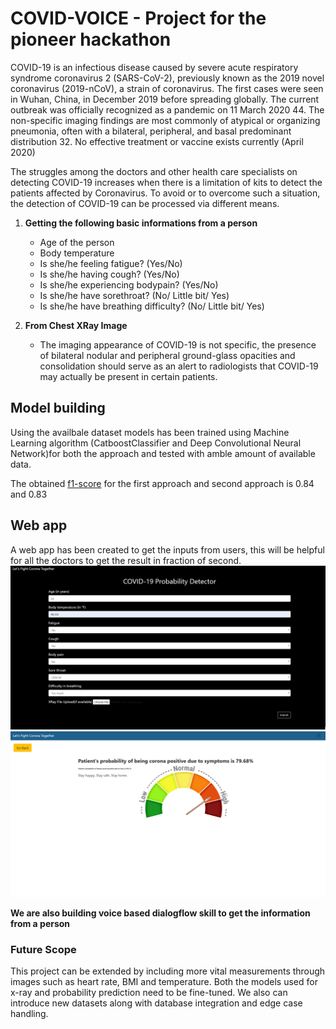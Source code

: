 # COVID-VOICE - Project for the pioneer hackathon

COVID-19 is an infectious disease caused by severe acute respiratory syndrome coronavirus 2 (SARS-CoV-2), previously known as the 2019 novel coronavirus (2019-nCoV), a strain of coronavirus. The first cases were seen in Wuhan, China, in December 2019 before spreading globally. The current outbreak was officially recognized as a pandemic on 11 March 2020 44. The non-specific imaging findings are most commonly of atypical or organizing pneumonia, often with a bilateral, peripheral, and basal predominant distribution 32. No effective treatment or vaccine exists currently (April 2020)  

The struggles among the doctors and other health care specialists on detecting COVID-19 increases when there is a limitation of kits to detect the patients affected by Coronavirus. To avoid or to overcome such a situation, the detection of COVID-19 can be processed via different means.

1. **Getting the following basic informations from a person**
    - Age of the person
    - Body temperature 
    - Is she/he feeling fatigue? (Yes/No)
    - Is she/he having cough? (Yes/No)
    - Is she/he experiencing bodypain? (Yes/No)
    - Is she/he have sorethroat? (No/ Little bit/ Yes)
    - Is she/he have breathing difficulty? (No/ Little bit/ Yes)
  
2. **From Chest XRay Image**
    - The imaging appearance of COVID-19 is not specific, the presence of bilateral nodular and peripheral ground-glass opacities and consolidation should serve as an alert to radiologists that COVID-19 may actually be present in certain patients.
## Model building 
Using the availbale dataset models has been trained using Machine Learning algorithm (CatboostClassifier and Deep Convolutional Neural Network)for both the approach and tested with amble amount of available data.

The obtained [f1-score](https://towardsdatascience.com/accuracy-precision-recall-or-f1-331fb37c5cb9) for the first approach and second approach is 0.84 and 0.83

## Web app

A web app has been created to get the inputs from users, this will be helpful for all the doctors to get the result in fraction of second.
![preview](imgs/img1.png)
![preview2](imgs/img2.png)

**We are also building voice based dialogflow skill to get the information from a person**

### Future Scope
This project can be extended by including more vital measurements through images such as heart rate, BMI and temperature. Both the models used for x-ray and probability prediction need to be fine-tuned. We also can introduce new datasets along with database integration and edge case handling. 
